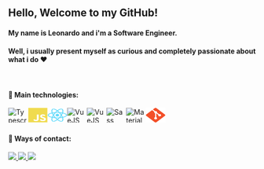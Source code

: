 <h2 align="left">Hello, Welcome to my GitHub!</h2>
<h4 align="left">My name is Leonardo and i'm a Software Engineer.</h4>
<h4 align="left">Well, i usually present myself as curious and completely passionate about what i do ❤️</h4>

<div><br>
  <h4>🔵 Main technologies:</h4>
  
  <img align="left" alt="Typescript" height="30" width="40" src="https://cdn.jsdelivr.net/gh/devicons/devicon/icons/typescript/typescript-original.svg" />
  <img align="left" alt="Javascript" height="30" width="40" src="https://raw.githubusercontent.com/devicons/devicon/master/icons/javascript/javascript-plain.svg">
  <img align="left" alt="React" height="30" width="40" src="https://raw.githubusercontent.com/devicons/devicon/master/icons/react/react-original.svg">
  <img align="left" alt="VueJS" height="30" width="40" src="https://cdn.jsdelivr.net/gh/devicons/devicon/icons/nodejs/nodejs-original.svg" />
  <img align="left" alt="VueJS" height="30" width="40" src="https://cdn.jsdelivr.net/gh/devicons/devicon/icons/vuejs/vuejs-original.svg" />
  <img align="left" alt="Sass" height="30" width="40" src="https://cdn.jsdelivr.net/gh/devicons/devicon/icons/sass/sass-original.svg" />
  <img align="left" alt="Material UI" height="30" width="40" src="https://cdn.jsdelivr.net/gh/devicons/devicon@latest/icons/materialui/materialui-original.svg" />
  <img align="left" alt="Git" height="30" width="40" src="https://raw.githubusercontent.com/devicons/devicon/master/icons/git/git-original.svg">
</div>

<br>

<div padding-top="30px" align="left"><br>
  <h4>🔵 Ways of contact:</h4>
  <a href = "mailto: leonardo.camarggo@outlook.com">
    <img src="https://img.shields.io/badge/-Email-%23333?style=for-the-badge&logo=gmail&logoColor=white" target="_blank">
  </a>
  <a href="https://www.linkedin.com/in/leonardo-camargo-5a8163194/" target="_blank">
    <img src="https://img.shields.io/badge/-LinkedIn-%23333?style=for-the-badge&logo=linkedin&logoColor=white" target="_blank">
  </a>
    <a href="https://leonardocamarggo.com/" target="_blank">
    <img src="https://img.shields.io/badge/Portfolio-%23333?style=for-the-badge&logo=react&logoColor=white" target="_blank">
  </a>
</div>
